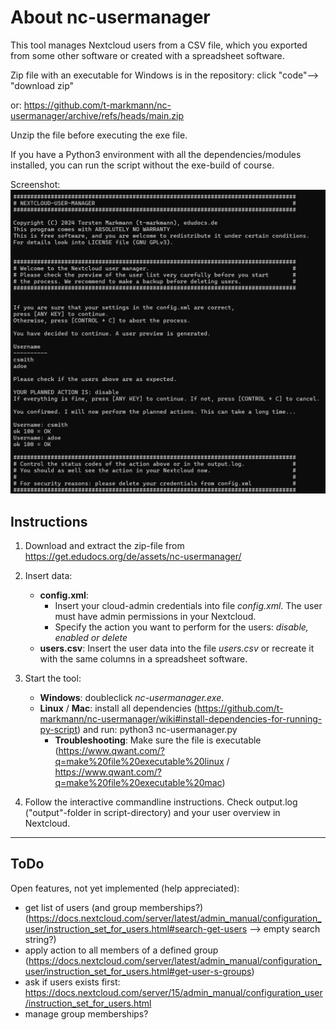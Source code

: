 # About nc-usermanager

This tool manages Nextcloud users from a CSV file, which you exported from some other software or created with a spreadsheet software.

Zip file with an executable for Windows is in the repository: click "code"--> "download zip" 

or: https://github.com/t-markmann/nc-usermanager/archive/refs/heads/main.zip

Unzip the file before executing the exe file. 

If you have a Python3 environment with all the dependencies/modules installed, you can run the script without the exe-build of course.

Screenshot:
![Screenshot from Windows commandline](https://github.com/t-markmann/nc-usermanager/blob/master/screenshot.png)

## Instructions

1. Download and extract the zip-file from https://get.edudocs.org/de/assets/nc-usermanager/

2. Insert data:
    * __config.xml__:
       * Insert your cloud-admin credentials into file _config.xml_. The user must have admin permissions in your Nextcloud.
       * Specify the action you want to perform for the users: *disable, enabled or delete*
    * __users.csv__: Insert the user data into the file _users.csv_ or recreate it with the same columns in a spreadsheet software.

3. Start the tool:
    * __Windows__: doubleclick _nc-usermanager.exe_.
    * __Linux__ / __Mac__: install all dependencies (https://github.com/t-markmann/nc-usermanager/wiki#install-dependencies-for-running-py-script) and run: python3 nc-usermanager.py
    	* __Troubleshooting__: Make sure the file is executable (https://www.qwant.com/?q=make%20file%20executable%20linux / https://www.qwant.com/?q=make%20file%20executable%20mac)

4. Follow the interactive commandline instructions. Check output.log ("output"-folder in script-directory) and your user overview in Nextcloud.


---

## ToDo

Open features, not yet implemented (help appreciated): 
* get list of users (and group memberships?) (https://docs.nextcloud.com/server/latest/admin_manual/configuration_user/instruction_set_for_users.html#search-get-users --> empty search string?)
* apply action to all members of a defined group (https://docs.nextcloud.com/server/latest/admin_manual/configuration_user/instruction_set_for_users.html#get-user-s-groups)
* ask if users exists first: https://docs.nextcloud.com/server/15/admin_manual/configuration_user/instruction_set_for_users.html
* manage group memberships?
